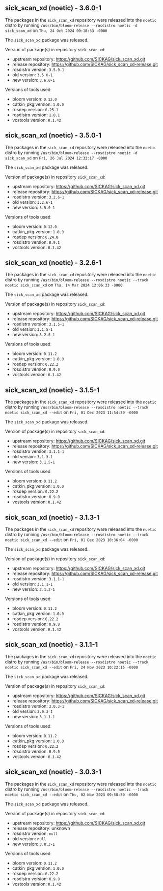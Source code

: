 ## sick_scan_xd (noetic) - 3.6.0-1

The packages in the `sick_scan_xd` repository were released into the `noetic` distro by running `/usr/bin/bloom-release --rosdistro noetic -d sick_scan_xd` on `Thu, 24 Oct 2024 09:18:33 -0000`

The `sick_scan_xd` package was released.

Version of package(s) in repository `sick_scan_xd`:

- upstream repository: https://github.com/SICKAG/sick_scan_xd.git
- release repository: https://github.com/SICKAG/sick_scan_xd-release.git
- rosdistro version: `3.5.0-1`
- old version: `3.5.0-1`
- new version: `3.6.0-1`

Versions of tools used:

- bloom version: `0.12.0`
- catkin_pkg version: `1.0.0`
- rosdep version: `0.25.1`
- rosdistro version: `1.0.1`
- vcstools version: `0.1.42`


## sick_scan_xd (noetic) - 3.5.0-1

The packages in the `sick_scan_xd` repository were released into the `noetic` distro by running `/usr/bin/bloom-release --rosdistro noetic -d sick_scan_xd` on `Fri, 26 Jul 2024 12:32:17 -0000`

The `sick_scan_xd` package was released.

Version of package(s) in repository `sick_scan_xd`:

- upstream repository: https://github.com/SICKAG/sick_scan_xd.git
- release repository: https://github.com/SICKAG/sick_scan_xd-release.git
- rosdistro version: `3.2.6-1`
- old version: `3.2.6-1`
- new version: `3.5.0-1`

Versions of tools used:

- bloom version: `0.12.0`
- catkin_pkg version: `1.0.0`
- rosdep version: `0.24.0`
- rosdistro version: `0.9.1`
- vcstools version: `0.1.42`


## sick_scan_xd (noetic) - 3.2.6-1

The packages in the `sick_scan_xd` repository were released into the `noetic` distro by running `/usr/bin/bloom-release --rosdistro noetic --track noetic sick_scan_xd` on `Thu, 14 Mar 2024 12:06:33 -0000`

The `sick_scan_xd` package was released.

Version of package(s) in repository `sick_scan_xd`:

- upstream repository: https://github.com/SICKAG/sick_scan_xd.git
- release repository: https://github.com/SICKAG/sick_scan_xd-release.git
- rosdistro version: `3.1.5-1`
- old version: `3.1.5-1`
- new version: `3.2.6-1`

Versions of tools used:

- bloom version: `0.11.2`
- catkin_pkg version: `1.0.0`
- rosdep version: `0.22.2`
- rosdistro version: `0.9.0`
- vcstools version: `0.1.42`


## sick_scan_xd (noetic) - 3.1.5-1

The packages in the `sick_scan_xd` repository were released into the `noetic` distro by running `/usr/bin/bloom-release --rosdistro noetic --track noetic sick_scan_xd --edit` on `Fri, 01 Dec 2023 11:54:39 -0000`

The `sick_scan_xd` package was released.

Version of package(s) in repository `sick_scan_xd`:

- upstream repository: https://github.com/SICKAG/sick_scan_xd.git
- release repository: https://github.com/SICKAG/sick_scan_xd-release.git
- rosdistro version: `3.1.1-1`
- old version: `3.1.3-1`
- new version: `3.1.5-1`

Versions of tools used:

- bloom version: `0.11.2`
- catkin_pkg version: `1.0.0`
- rosdep version: `0.22.2`
- rosdistro version: `0.9.0`
- vcstools version: `0.1.42`


## sick_scan_xd (noetic) - 3.1.3-1

The packages in the `sick_scan_xd` repository were released into the `noetic` distro by running `/usr/bin/bloom-release --rosdistro noetic --track noetic sick_scan_xd --edit` on `Fri, 01 Dec 2023 10:36:04 -0000`

The `sick_scan_xd` package was released.

Version of package(s) in repository `sick_scan_xd`:

- upstream repository: https://github.com/SICKAG/sick_scan_xd.git
- release repository: https://github.com/SICKAG/sick_scan_xd-release.git
- rosdistro version: `3.1.1-1`
- old version: `3.1.1-1`
- new version: `3.1.3-1`

Versions of tools used:

- bloom version: `0.11.2`
- catkin_pkg version: `1.0.0`
- rosdep version: `0.22.2`
- rosdistro version: `0.9.0`
- vcstools version: `0.1.42`


## sick_scan_xd (noetic) - 3.1.1-1

The packages in the `sick_scan_xd` repository were released into the `noetic` distro by running `/usr/bin/bloom-release --rosdistro noetic --track noetic sick_scan_xd --edit` on `Fri, 24 Nov 2023 10:22:15 -0000`


The `sick_scan_xd` package was released.

Version of package(s) in repository `sick_scan_xd`:

- upstream repository: https://github.com/SICKAG/sick_scan_xd.git
- release repository: https://github.com/SICKAG/sick_scan_xd-release.git
- rosdistro version: `3.0.3-1`
- old version: `3.0.3-1`
- new version: `3.1.1-1`

Versions of tools used:

- bloom version: `0.11.2`
- catkin_pkg version: `1.0.0`
- rosdep version: `0.22.2`
- rosdistro version: `0.9.0`
- vcstools version: `0.1.42`


## sick_scan_xd (noetic) - 3.0.3-1

The packages in the `sick_scan_xd` repository were released into the `noetic` distro by running `/usr/bin/bloom-release --rosdistro noetic --track noetic sick_scan_xd --edit` on `Thu, 02 Nov 2023 09:58:39 -0000`

The `sick_scan_xd` package was released.

Version of package(s) in repository `sick_scan_xd`:

- upstream repository: https://github.com/SICKAG/sick_scan_xd.git
- release repository: unknown
- rosdistro version: `null`
- old version: `null`
- new version: `3.0.3-1`

Versions of tools used:

- bloom version: `0.11.2`
- catkin_pkg version: `1.0.0`
- rosdep version: `0.22.2`
- rosdistro version: `0.9.0`
- vcstools version: `0.1.42`


